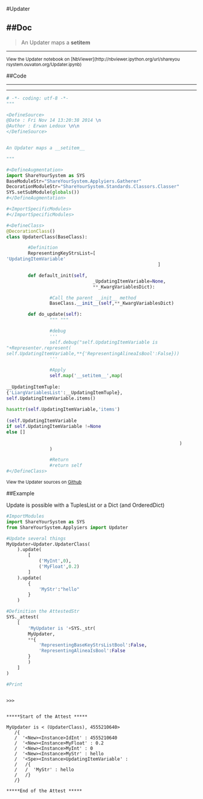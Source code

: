 

<!--
FrozenIsBool False
-->

#Updater

##Doc
----


>
> An Updater maps a __setitem__
>
>

----

<small>
View the Updater notebook on [NbViewer](http://nbviewer.ipython.org/url/shareyou
rsystem.ouvaton.org/Updater.ipynb)
</small>




<!--
FrozenIsBool False
-->

##Code

----

<ClassDocStr>

----

```python
# -*- coding: utf-8 -*-
"""

<DefineSource>
@Date : Fri Nov 14 13:20:38 2014 \n
@Author : Erwan Ledoux \n\n
</DefineSource>


An Updater maps a __setitem__

"""

#<DefineAugmentation>
import ShareYourSystem as SYS
BaseModuleStr="ShareYourSystem.Applyiers.Gatherer"
DecorationModuleStr="ShareYourSystem.Standards.Classors.Classer"
SYS.setSubModule(globals())
#</DefineAugmentation>

#<ImportSpecificModules>
#</ImportSpecificModules>

#<DefineClass>
@DecorationClass()
class UpdaterClass(BaseClass):

        #Definition
        RepresentingKeyStrsList=[
'UpdatingItemVariable'
                                                        ]

        def default_init(self,
                                _UpdatingItemVariable=None,
                                **_KwargVariablesDict):

                #Call the parent __init__ method
                BaseClass.__init__(self,**_KwargVariablesDict)

        def do_update(self):
                """ """

                #debug
                '''
                self.debug("self.UpdatingItemVariable is
"+Representer.represent(
self.UpdatingItemVariable,**{'RepresentingAlineaIsBool':False}))
                '''

                #Apply
                self.map('__setitem__',map(
                                                                        lambda
__UpdatingItemTuple:
{'LiargVariablesList':__UpdatingItemTuple},
self.UpdatingItemVariable.items()
                                                                        if
hasattr(self.UpdatingItemVariable,'items')
                                                                        else
(self.UpdatingItemVariable
if self.UpdatingItemVariable !=None
else []
                                                                        )
                                                                )
                )

                #Return
                #return self
#</DefineClass>

```

<small>
View the Updater sources on <a href="https://github.com/Ledoux/ShareYourSystem/t
ree/master/Pythonlogy/ShareYourSystem/Applyiers/Updater"
target="_blank">Github</a>
</small>




<!---
FrozenIsBool True
-->

##Example

Update is possible with a TuplesList or a Dict (and OrderedDict)

```python
#ImportModules
import ShareYourSystem as SYS
from ShareYourSystem.Applyiers import Updater

#Update several things
MyUpdater=Updater.UpdaterClass(
    ).update(
        [
            ('MyInt',0),
            ('MyFloat',0.2)
        ]
    ).update(
        {
            'MyStr':"hello"
        }
    )

#Definition the AttestedStr
SYS._attest(
    [
        'MyUpdater is '+SYS._str(
        MyUpdater,
        **{
            'RepresentingBaseKeyStrsListBool':False,
            'RepresentingAlineaIsBool':False
        }
        )
    ]
)

#Print



```


```console
>>>


*****Start of the Attest *****

MyUpdater is < (UpdaterClass), 4555210640>
   /{
   /  '<New><Instance>IdInt' : 4555210640
   /  '<New><Instance>MyFloat' : 0.2
   /  '<New><Instance>MyInt' : 0
   /  '<New><Instance>MyStr' : hello
   /  '<Spe><Instance>UpdatingItemVariable' :
   /   /{
   /   /  'MyStr' : hello
   /   /}
   /}

*****End of the Attest *****



```

